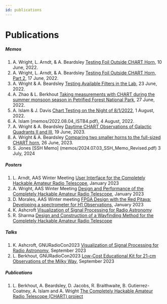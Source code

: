 ```yaml
---
id: publications
---
```

Publications
===

##### Memos

1.  A. Wright, L. Arndt, & A. Beardsley  [Testing Foil Outside CHART Horn](memos/2022.06.10_FoilTesting.pdf), 10 June, 2022.
2.  A. Wright, L. Arndt, & A. Beardsley  [Testing Foil Outside CHART Horn, Part 2](memos/2022.06.17_FoilTesting2.pdf), 17 June, 2022.
3.  A. Wright & A. Beardsley  [Testing Available Filters in the Lab](memos/2022.06.23_FilterTesting.pdf), 23 June, 2022.
4.  A. Zhao & L. Berkhout  [Taking measurements with CHART during the summer monsoon season in Petrified Forest National Park](memos/2022.06.25_PetrifiedForest.pdf), 27 June, 2022.
5.  A. Islam & J. Davis  [Chart Testing on the Night of 8/1/2022](memos/2022.08.01_CanyonLake.pdf), 1 August, 2022.
6.  A. Islam  [memos/2022.08.04_ISTB4.pdf), 4 August, 2022.
7.  A. Wright & A. Beardsley  [Daytime CHART Observations of Galactic Quadrants II and III](memos/2023.06.19_DayQuad2and3.pdf), 19 June, 2023.
8.  A. Wright & A. Beardsley  [Comparing two smaller horns to the full-sized CHART horn](memos/2023.06.26_BabyCHARTTests.pdf), 26 June, 2023.
9. S. Jones [SSH Memo] (memos/2024.07.03_SSH_Memo_Revised.pdf) 3 July, 2024

##### Posters

1.  L. Arndt, AAS Winter Meeting  [User Interface for the Completely Hackable Amateur Radio Telescope](https://aas237-aas.ipostersessions.com/?s=51-93-98-44-7F-4E-92-52-1C-53-02-89-9A-6A-FC-53), January 2023
2.  A. Wright, AAS Winter Meeting  [Design and Performance of the Completely Hackable Amateur Radio Telescope](https://aas237-aas.ipostersessions.com/?s=5F-BA-55-69-66-C2-01-24-0B-C6-77-4B-97-51-AF-1C), January 2023
3.  D. Morales, AAS Winter meeting  [FPGA Design with the Red Pitaya: Developing a spectrometer for H1 Observations](https://sites.google.com/view/dlmorales/research?authuser=0#h.hv94nswsa15t), January 2023
4.  K. Ashcroft  [Visualization of Signal Processing for Radio Astronomy](memos/CHART_Poster.pdf)
5.  R. Sharma  [Design and Construction of a Wayfinding Method for the Completely Hackable Amateur Radio Telescope](memos/Sharma_FURI.pdf)

##### Talks

1.  K. Ashcroft, GNURadioCon2023  [Visualization of Signal Processing for Radio Astronomy](https://www.youtube.com/live/LzkIl8sTvRY?si=qOqa4D2PfQcEPhXp&t=20702), September 2023
2.  L. Berkhout, GNURadioCon2023  [Low-Cost Educational Kit for 21-cm Observations of the Milky Way](https://www.youtube.com/live/LzkIl8sTvRY?si=WjDNOb7DFqHlABgT&t=19722), September 2023

##### Publications

1.  L. Berkhout, A. Beardsley, D. Jacobs, R. Braithwaite, B. Gutierrez-Coatney, A. Islam and A. Wright  [The Completely Hackable Amateur Radio Telescope (CHART) project](https://iopscience.iop.org/article/10.1088/1361-6552/ad0542)
